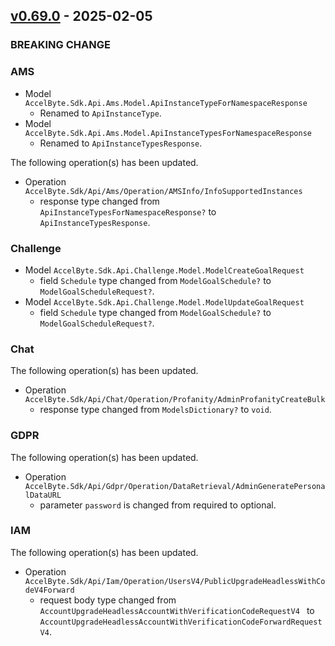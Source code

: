 <a name="v0.69.0"></a>
## [v0.69.0] - 2025-02-05

### BREAKING CHANGE

### AMS

- Model `AccelByte.Sdk.Api.Ams.Model.ApiInstanceTypeForNamespaceResponse `
    - Renamed to `ApiInstanceType`.
- Model `AccelByte.Sdk.Api.Ams.Model.ApiInstanceTypesForNamespaceResponse `
    - Renamed to `ApiInstanceTypesResponse`.

The following operation(s) has been updated.
- Operation `AccelByte.Sdk/Api/Ams/Operation/AMSInfo/InfoSupportedInstances`
    - response type changed from `ApiInstanceTypesForNamespaceResponse?` to `ApiInstanceTypesResponse`.

### Challenge

- Model `AccelByte.Sdk.Api.Challenge.Model.ModelCreateGoalRequest`
    - field `Schedule` type changed from `ModelGoalSchedule?` to `ModelGoalScheduleRequest?`.
- Model `AccelByte.Sdk.Api.Challenge.Model.ModelUpdateGoalRequest`
    - field `Schedule` type changed from `ModelGoalSchedule?` to `ModelGoalScheduleRequest?`.

### Chat

The following operation(s) has been updated.
- Operation `AccelByte.Sdk/Api/Chat/Operation/Profanity/AdminProfanityCreateBulk`
    - response type changed from `ModelsDictionary?` to `void`.

### GDPR

The following operation(s) has been updated.
- Operation `AccelByte.Sdk/Api/Gdpr/Operation/DataRetrieval/AdminGeneratePersonalDataURL`
    - parameter `password` is changed from required to optional.

### IAM

The following operation(s) has been updated.
- Operation `AccelByte.Sdk/Api/Iam/Operation/UsersV4/PublicUpgradeHeadlessWithCodeV4Forward`
    - request body type changed from `AccountUpgradeHeadlessAccountWithVerificationCodeRequestV4 ` to `AccountUpgradeHeadlessAccountWithVerificationCodeForwardRequestV4`.

[v0.69.0]: https://github.com/AccelByte/accelbyte-csharp-sdk/compare/v0.68.0...v0.69.0